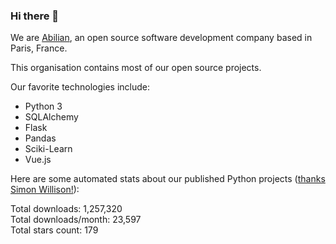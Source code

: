 ### Hi there 👋

We are [Abilian](https://abilian.com/), an open source software development company based in Paris, France.

This organisation contains most of our open source projects.

Our favorite technologies include:

- Python 3
- SQLAlchemy
- Flask
- Pandas
- Sciki-Learn
- Vue.js

Here are some automated stats about our published Python projects
([thanks Simon Willison!][sw-post]):

<!--marker-->
Total downloads: 1,257,320<br>
Total downloads/month: 23,597<br>
Total stars count: 179
<!--end-->

[sw-post]: https://simonwillison.net/2020/Jul/10/self-updating-profile-readme/